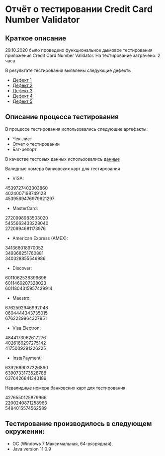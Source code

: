 # Отчёт о тестировании Credit Card Number Validator

## Краткое описание

29.10.2020 было проведено функциональное дымовое тестирования приложения Credit Card Number Validator.
На тестирование затрачено: 2 часа

В результате тестирования выявлены следующие дефекты:

* [Дефект 1](https://github.com/A-Yu-Zhukova/Credit-Card-Number-Validator/issues/1)
* [Дефект 2](https://github.com/A-Yu-Zhukova/Credit-Card-Number-Validator/issues/2)
* [Дефект 3](https://github.com/A-Yu-Zhukova/Credit-Card-Number-Validator/issues/3)
* [Дефект 4](https://github.com/A-Yu-Zhukova/Credit-Card-Number-Validator/issues/4)
* [Дефект 5](https://github.com/A-Yu-Zhukova/Credit-Card-Number-Validator/issues/5)

## Описание процесса тестирования

В процессе тестирования использовались следующие артефакты:

* Чек-лист
* Отчет о тестировании 
* Баг-репорт

В качестве тестовых данных использовались [данные](https://www.freeformatter.com/credit-card-number-generator-validator.html: )

Валидные номера банковских карт для тестирования 
* VISA:

4539727403303860<br/>
4024007198749128<br/>
4539569476979621297
* MasterCard:

2720998983503020<br/>
5455663433228040<br/>
2720994681173976
* American Express (AMEX):

341368018970052<br/>
349368251760881<br/>
340328855546986
* Discover:

6011062538399696<br/>
6011469207328023<br/>
6011804315957429914
* Maestro:

6762592946992048<br/>
0604444343735015<br/>
6762229964327951
* Visa Electron:

4844173062617276<br/>
4026166297275142<br/>
4175009291226225
* InstaPayment:

6392669037326860<br/>
6390733173528788<br/>
6376426841343189 

Невалидные номера банковских карт для тестирования 

4276550125879966<br/>
2200240871258963<br/>
5484015574562589

## Тестирование производилось в следующем окружении:

* ОС (Windows 7 Максимальная, 64-рязрядная),
* Java version 11.0.9
